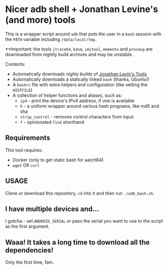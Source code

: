 # Nicer adb shell + Jonathan Levine's (and more) tools

This is a wrapper script around `adb` that puts the user in a `bash` session with the `PATH` variable including `/data/local/tmp`.

**Important: the tools `jtrace64`, `bdsm`, `imjtool`, `memento` and `procexp`
are downloaded from nightly build archives and may be unstable.

Contents:

* Automatically downloads *nighly builds* of [Jonathan Levin's
  Tools](http://newandroidbook.com/tools)
* Automatically downloads a statically linked `bash` (thanks, Ubuntu!)
* A `bashrc` file with extra helpers and configuration (like setting the
  `HISTFILE`)
* A collection of helper functions and aliases, such as:
    - `ip4` - print the device's IPv4 address, if one is available
    - `h` - a uniform wrapper around various hash programs, like md5 and sha
    - `strip_control` - removes control characters from input
    - `f` - opinionated `find` shorthand

## Requirements

This tool requires:

* Docker (only to get static bash for aarch64)
* `wget` OR `curl`

## USAGE

Clone or download this repository, `cd` into it and then run `./adb_bash.sh`.

## I have multiple devices and...

I gotcha - set `ANDROID_SERIAL` or pass the serial you want to use to the script as the first argument.

## Waaa! It takes a long time to download all the dependencies!

Only the first time, fam.

